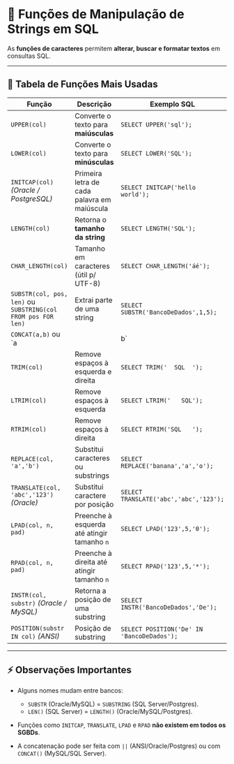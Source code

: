 # 🎯 **Funções de Manipulação de Strings em SQL**

As **funções de caracteres** permitem **alterar, buscar e formatar textos** em consultas SQL.

---

## 📌 Tabela de Funções Mais Usadas

| Função                                                       | Descrição                                   | Exemplo SQL                                | Resultado         |                                 |            |
| ------------------------------------------------------------ | ------------------------------------------- | ------------------------------------------ | ----------------- | ------------------------------- | ---------- |
| `UPPER(col)`                                                 | Converte o texto para **maiúsculas**        | `SELECT UPPER('sql');`                     | `SQL`             |                                 |            |
| `LOWER(col)`                                                 | Converte o texto para **minúsculas**        | `SELECT LOWER('SQL');`                     | `sql`             |                                 |            |
| `INITCAP(col)` *(Oracle / PostgreSQL)*                       | Primeira letra de cada palavra em maiúscula | `SELECT INITCAP('hello world');`           | `Hello World`     |                                 |            |
| `LENGTH(col)`                                                | Retorna o **tamanho da string**             | `SELECT LENGTH('SQL');`                    | `3`               |                                 |            |
| `CHAR_LENGTH(col)`                                           | Tamanho em caracteres (útil p/ UTF-8)       | `SELECT CHAR_LENGTH('áé');`                | `2`               |                                 |            |
| `SUBSTR(col, pos, len)` ou `SUBSTRING(col FROM pos FOR len)` | Extrai parte de uma string                  | `SELECT SUBSTR('BancoDeDados',1,5);`       | `Banco`           |                                 |            |
| `CONCAT(a,b)` ou \`a                                         |                                             | b\`                                        | Concatena strings | `SELECT CONCAT('Data','Base');` | `DataBase` |
| `TRIM(col)`                                                  | Remove espaços à esquerda e direita         | `SELECT TRIM('  SQL  ');`                  | `SQL`             |                                 |            |
| `LTRIM(col)`                                                 | Remove espaços à esquerda                   | `SELECT LTRIM('   SQL');`                  | `SQL`             |                                 |            |
| `RTRIM(col)`                                                 | Remove espaços à direita                    | `SELECT RTRIM('SQL   ');`                  | `SQL`             |                                 |            |
| `REPLACE(col, 'a','b')`                                      | Substitui caracteres ou substrings          | `SELECT REPLACE('banana','a','o');`        | `bonono`          |                                 |            |
| `TRANSLATE(col, 'abc','123')` *(Oracle)*                     | Substitui caractere por posição             | `SELECT TRANSLATE('abc','abc','123');`     | `123`             |                                 |            |
| `LPAD(col, n, pad)`                                          | Preenche à esquerda até atingir tamanho `n` | `SELECT LPAD('123',5,'0');`                | `00123`           |                                 |            |
| `RPAD(col, n, pad)`                                          | Preenche à direita até atingir tamanho `n`  | `SELECT RPAD('123',5,'*');`                | `123**`           |                                 |            |
| `INSTR(col, substr)` *(Oracle / MySQL)*                      | Retorna a posição de uma substring          | `SELECT INSTR('BancoDeDados','De');`       | `6`               |                                 |            |
| `POSITION(substr IN col)` *(ANSI)*                           | Posição de substring                        | `SELECT POSITION('De' IN 'BancoDeDados');` | `6`               |                                 |            |

---

## ⚡ Observações Importantes

* Alguns nomes mudam entre bancos:

  * `SUBSTR` (Oracle/MySQL) = `SUBSTRING` (SQL Server/Postgres).
  * `LEN()` (SQL Server) = `LENGTH()` (Oracle/MySQL/Postgres).
* Funções como `INITCAP`, `TRANSLATE`, `LPAD` e `RPAD` **não existem em todos os SGBDs**.
* A concatenação pode ser feita com `||` (ANSI/Oracle/Postgres) ou com `CONCAT()` (MySQL/SQL Server).
